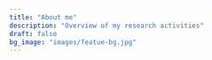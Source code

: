 ```yaml
---
title: "About me"
description: "Overview of my research activities"
draft: false
bg_image: "images/featue-bg.jpg"
---
```



